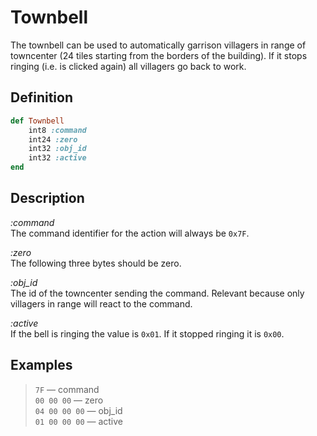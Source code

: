 # Townbell

The townbell can be used to automatically garrison villagers in range of towncenter (24 tiles starting from the borders of the building). If it stops ringing (i.e. is clicked again) all villagers go back to work.

## Definition

```ruby
def Townbell
	int8 :command 
	int24 :zero
	int32 :obj_id
	int32 :active
end
```

## Description

*:command*  
The command identifier for the action will always be `0x7F`.

*:zero*  
The following three bytes should be zero.

*:obj_id*  
The id of the towncenter sending the command. Relevant because only villagers in range will react to the command.

*:active*  
If the bell is ringing the value is `0x01`. If it stopped ringing it is `0x00`.

## Examples

>`7F` &mdash; command  
>`00 00 00` &mdash; zero  
>`04 00 00 00` &mdash; obj_id  
>`01 00 00 00` &mdash; active